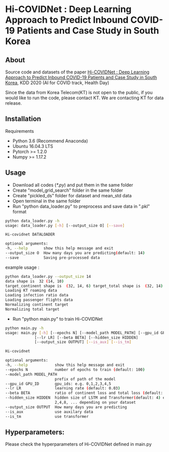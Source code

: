 # Hi-COVIDNet : Deep Learning Approach to Predict Inbound COVID-19 Patients and Case Study in South Korea 

## About 
Source code and datasets of the paper [Hi-COVIDNet : Deep Learning Approach to Predict Inbound COVID-19 Patients and Case Study in South Korea](https://dl.acm.org/doi/10.1145/3394486.3412864), KDD 2020 (AI for COVID track, Health Day)

Since the data from Korea Telecom(KT) is not open to the public, if you would like to run the code, please contact KT. We are contacting KT for data release.


## Installation
Requirements

  - Python 3.6 (Recommend Anaconda)
  - Ubuntu 16.04.3 LTS
  - Pytorch >= 1.2.0
  - Numpy >= 1.17.2

## Usage
  - Download all codes (*\*.py*) and put them in the same folder
  - Create "model_grid_search" folder in the same folder
  - Create "pickled_ds" folder for dataset and mean_std data 
  - Open terminal in the same folder
  - Run "python data_loader.py" to preprocess and save data in ".pkl" format
  ```bash
  python data_loader.py -h
usage: data_loader.py [-h] [--output_size O] [--save]

Hi-covidnet DATALOADER

optional arguments:
  -h, --help       show this help message and exit
  --output_size O  How many days you are predicting(default: 14)
  --save           Saving pre-processed data
  ```
  example usage : 
  
  ```bash
  python data_loader.py --output_size 14
data shape is  32 (14, 10)
target_continent shape is  (32, 14, 6) target_total shape is  (32, 14)
Loading KT roaming data
Loading infection ratio data
Loading passenger flights data
Normalizing continent target
Normalizing total target
  ```
 
  - Run "python main.py" to train Hi-COVIDNet
  ```bash
  python main.py -h
usage: main.py [-h] [--epochs N] [--model_path MODEL_PATH] [--gpu_id GPU_ID]
               [--lr LR] [--beta BETA] [--hidden_size HIDDEN]
               [--output_size OUTPUT] [--is_aux] [--is_tm]

Hi-covidnet

optional arguments:
  -h, --help            show this help message and exit
  --epochs N            number of epochs to train (default: 100)
  --model_path MODEL_PATH
                        prefix of path of the model
  --gpu_id GPU_ID       gpu_ids: e.g. 0,1,2,3,4,5
  --lr LR               learning rate (default: 0.03)
  --beta BETA           ratio of continent loss and total loss (default: 0.5)
  --hidden_size HIDDEN  hidden size of LSTM and Transformer(default: 4) e.g.
                        2,4,8, ... depending on your dataset
  --output_size OUTPUT  How many days you are predicting
  --is_aux              use auxilary data
  --is_tm               use transformer
  ```
  
## Hyperparameters:
Please check the hyperparameters of Hi-COVIDNet defined in main.py
 
 
 
 
 
 
 















